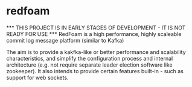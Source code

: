 # redfoam
*** THIS PROJECT IS IN EARLY STAGES OF DEVELOPMENT - IT IS NOT READY FOR USE ***
RedFoam is a high performance, highly scaleable commit log message platform (similar to Kafka)

The aim is to provide a kakfka-like or better performance and scalability characteristics, and simplify the configuration process and internal architecture (e.g. not require separate leader election software like zookeeper). It also intends to provide certain features built-in - such as support for web sockets. 
